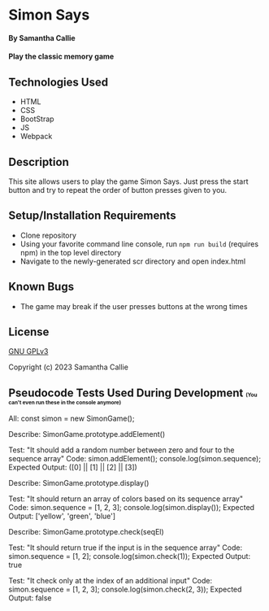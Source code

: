 # Simon Says

#### By Samantha Callie

#### Play the classic memory game

## Technologies Used

* HTML
* CSS
* BootStrap
* JS
* Webpack

## Description

This site allows users to play the game Simon Says. Just press the start button and try to repeat the order of button presses given to you.

## Setup/Installation Requirements

* Clone repository
* Using your favorite command line console, run `npm run build` (requires npm) in the top level directory
* Navigate to the newly-generated scr directory and open index.html

## Known Bugs

* The game may break if the user presses buttons at the wrong times

## License

[GNU GPLv3](https://choosealicense.com/licenses/agpl-3.0/)

Copyright (c) 2023 Samantha Callie

## Pseudocode Tests Used During Development <small><small><small><small> (You can't even run these in the console anymore)</small></small></small></small>
All:
const simon = new SimonGame();

Describe: SimonGame.prototype.addElement()

Test: "It should add a random number between zero and four to the sequence array"
Code: 
simon.addElement();
console.log(simon.sequence);
Expected Output: ([0] || [1] || [2] || [3])

Describe: SimonGame.prototype.display()

Test: "It should return an array of colors based on its sequence array"
Code:
simon.sequence = [1, 2, 3];
console.log(simon.display());
Expected Output: ['yellow', 'green', 'blue']

Describe: SimonGame.prototype.check(seqEl)

Test: "It should return true if the input is in the sequence array"
Code: 
simon.sequence = [1, 2];
console.log(simon.check(1));
Expected Output: true

Test: "It check only at the index of an additional input"
Code: 
simon.sequence = [1, 2, 3];
console.log(simon.check(2, 3));
Expected Output: false
